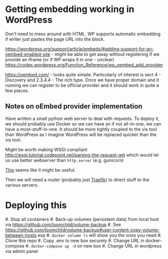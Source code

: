 # Getting embedding working in WordPress

Don't need to mess around with HTML. WP supports automatic embedding if writer just pastes the page URL into the block.

https://wordpress.org/support/article/embeds/#adding-support-for-an-oembed-enabled-site - might be able to get away without registering if we provide an iframe (or if WP wraps it in one - unclear)
https://codex.wordpress.org/Function_Reference/wp_oembed_add_provider

https://oembed.com/ - looks quite simple. Particularly of interest is sect 4 - Discovery and 2.3.4.4 - The rich type. Once we have proper domain and it running we can register to be official provider and it should work in quite a few places.

## Notes on oEmbed provider implementation

Have written a small python web server to deal with requests. To deploy it, we should probably use Docker so we can have an if not all-in-one, we can have a most-stuff-in-one. It should be more tightly coupled to the vis tool than WordPress as I imagine WordPress will be replaced quicker than the vis tool.

Might be worth making WSGI compliant http://wsgi.tutorial.codepoint.net/parsing-the-request-get which would let us use better webserver than `http.server` (e.g. gunicorn)

[This](https://medium.com/@daniel.carlier/how-to-build-a-simple-flask-restful-api-with-docker-compose-2d849d738137) seems like it might be useful.

Then we will need a router (probably just [Traefik](https://github.com/containous/traefik)) to direct stuff to the various servers.

# Deploying this

#. Stop all containers
#. Back-up volumes (persistent data) from local host via https://github.com/loomchild/volume-backup 
    #. See https://github.com/loomchild/volume-backup#user-content-copy-volume-between-hosts esp
    #. `docker volume ls` will show you the ones you need
#. Clone this repo
#. Copy .env to new box securely
#. Change URL in docker-compose
#. `docker-compose up -d` on new box
#. Change URL in wordpress via admin panel
